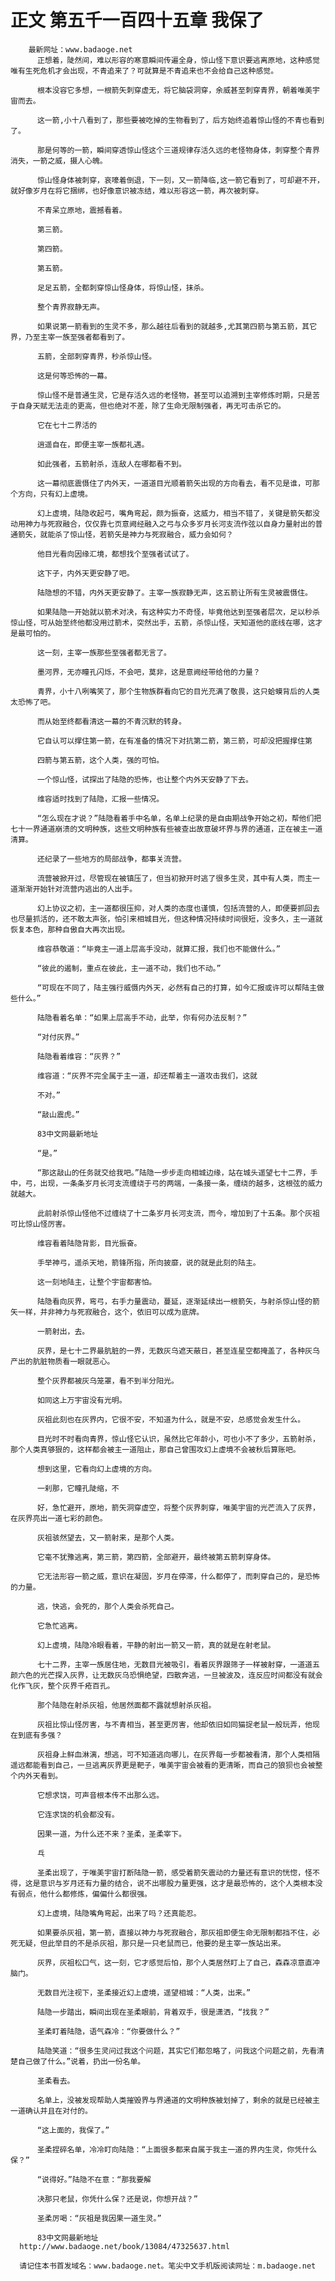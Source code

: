 # 正文 第五千一百四十五章 我保了
        最新网址：www.badaoge.net
          正想着，陡然间，难以形容的寒意瞬间传遍全身，惊山怪下意识要逃离原地，这种感觉唯有生死危机才会出现，不青追来了？可就算是不青追来也不会给自己这种感觉。
      
          根本没容它多想，一根箭矢刺穿虚无，将它脑袋洞穿，余威甚至刺穿青界，朝着唯美宇宙而去。
      
          这一箭,小十八看到了，那些要被吃掉的生物看到了，后方始终追着惊山怪的不青也看到了。
      
          那是何等的一箭，瞬间穿透惊山怪这个三道规律存活久远的老怪物身体，刺穿整个青界消失，一箭之威，摄人心魄。
      
          惊山怪身体被刺穿，哀嚎着倒退，下一刻，又一箭降临,这一箭它看到了，可却避不开，就好像岁月在将它捆绑，也好像意识被冻结，难以形容这一箭，再次被刺穿。
      
          不青呆立原地，震撼看着。
      
          第三箭。
      
          第四箭。
      
          第五箭。
      
          足足五箭，全都刺穿惊山怪身体，将惊山怪，抹杀。
      
          整个青界寂静无声。
      
          如果说第一箭看到的生灵不多，那么越往后看到的就越多,尤其第四箭与第五箭，其它界，乃至主宰一族至强者都看到了。
      
          五箭，全部刺穿青界，秒杀惊山怪。
      
          这是何等恐怖的一幕。
      
          惊山怪不是普通生灵，它是存活久远的老怪物，甚至可以追溯到主宰修炼时期，只是苦于自身天赋无法走的更高，但也绝对不差，除了生命无限制强者，再无可击杀它的。
      
          它在七十二界活的
      
          逍遥自在，即便主宰一族都礼遇。
      
          如此强者，五箭射杀，连敌人在哪都看不到。
      
          这一幕彻底震慑住了内外天，一道道目光顺着箭矢出现的方向看去，看不见是谁，可那个方向，只有幻上虚境。
      
          幻上虚境，陆隐收起弓，嘴角弯起，颇为振奋，这威力，相当不错了，关键是箭矢都没动用神力与死寂融合，仅仅靠七页意阙经融入之弓与众多岁月长河支流作弦以自身力量射出的普通箭矢，就能杀了惊山怪，若箭矢是神力与死寂融合，威力会如何？
      
          他目光看向因缘汇境，都想找个至强者试试了。
      
          这下子，内外天更安静了吧。
      
          陆隐想的不错，内外天更安静了。主宰一族寂静无声，这五箭让所有生灵被震慑住。
      
          如果陆隐一开始就以箭术对决，有这种实力不奇怪，毕竟他达到至强者层次，足以秒杀惊山怪，可从始至终他都没用过箭术，突然出手，五箭，杀惊山怪，天知道他的底线在哪，这才是最可怕的。
      
          这一刻，主宰一族那些至强者都无言了。
      
          墨河界，无亦瞳孔闪烁，不会吧，莫非，这是意阙经带给他的力量？
      
          青界，小十八咧嘴笑了，那个生物族群看向它的目光充满了敬畏，这只蛤蟆背后的人类太恐怖了吧。
      
          而从始至终都看清这一幕的不青沉默的转身。
      
          它自认可以撑住第一箭，在有准备的情况下对抗第二箭，第三箭，可却没把握撑住第
      
          四箭与第五箭，这个人类，强的可怕。
      
          一个惊山怪，试探出了陆隐的恐怖，也让整个内外天安静了下去。
      
          维容适时找到了陆隐，汇报一些情况。
      
          “怎么现在才说？”陆隐看着手中名单，名单上纪录的是自由期战争开始之初，帮他们把七十一界通道崩溃的文明种族，这些文明种族有些被查出故意破坏界与界的通道，正在被主一道清算。
      
          还纪录了一些地方的局部战争，都事关流营。
      
          流营被掀开过，尽管现在被镇压了，但当初掀开时逃了很多生灵，其中有人类，而主一道渐渐开始针对流营内逃出的人出手。
      
          幻上协议之初，主一道都很压抑，对人类的态度也谨慎，包括流营的人，即便要抓回去也尽量抓活的，还不敢太声张，怕引来相城目光，但这种情况持续时间很短，没多久，主一道就恢复本色，那种自傲自大再次出现。
      
          维容恭敬道：“毕竟主一道上层高手没动，就算汇报，我们也不能做什么。”
      
          “彼此的遏制，重点在彼此，主一道不动，我们也不动。”
      
          “可现在不同了，陆主强行威慑内外天，必然有自己的打算，如今汇报或许可以帮陆主做些什么。”
      
          陆隐看着名单：“如果上层高手不动，此举，你有何办法反制？”
      
          “对付灰界。”
      
          陆隐看着维容：“灰界？”
      
          维容道：“灰界不完全属于主一道，却还帮着主一道攻击我们，这就
      
          不对。”
      
          “敲山震虎。”
      
          83中文网最新地址
      
          “是。”
      
          “那这敲山的任务就交给我吧。”陆隐一步步走向相城边缘，站在城头遥望七十二界，手中，弓，出现，一条条岁月长河支流缠绕于弓的两端，一条接一条，缠绕的越多，这根弦的威力就越大。
      
          此前射杀惊山怪他不过缠绕了十二条岁月长河支流，而今，增加到了十五条。那个灰祖可比惊山怪厉害。
      
          维容看着陆隐背影，目光振奋。
      
          手举神弓，遥杀天地，箭锋所指，所向披靡，说的就是此刻的陆主。
      
          这一刻地陆主，让整个宇宙都害怕。
      
          陆隐看向灰界，弯弓，右手力量震动，蔓延，逐渐延续出一根箭矢，与射杀惊山怪的箭矢一样，并非神力与死寂融合，这个，依旧可以成为底牌。
      
          一箭射出，去。
      
          灰界，是七十二界最肮脏的一界，无数灰乌遮天蔽日，甚至连星空都掩盖了，各种灰乌产出的肮脏物质看一眼就恶心。
      
          整个灰界都被灰乌笼罩，看不到半分阳光。
      
          如同这上万宇宙没有光明。
      
          灰祖此刻也在灰界内，它很不安，不知道为什么，就是不安，总感觉会发生什么。
      
          目光时不时看向青界，惊山怪它认识，虽然比它年龄小，可也小不了多少，五箭射杀，那个人类真够狠的，这样都会被主一道阻止，那自己曾围攻幻上虚境不会被秋后算账吧。
      
          想到这里，它看向幻上虚境的方向。
      
          一刹那，它瞳孔陡缩，不
      
          好，急忙避开，原地，箭矢洞穿虚空，将整个灰界刺穿，唯美宇宙的光芒流入了灰界，在灰界亮出一道七彩的颜色。
      
          灰祖骇然望去，又一箭射来，是那个人类。
      
          它毫不犹豫逃离，第三箭，第四箭，全部避开，最终被第五箭刺穿身体。
      
          它无法形容一箭之威，意识在凝固，岁月在停滞，什么都停了，而刺穿自己的，是恐怖的力量。
      
          逃，快逃，会死的，那个人类会杀死自己。
      
          它急忙逃离。
      
          幻上虚境，陆隐冷眼看着，平静的射出一箭又一箭，真的就是在射老鼠。
      
          七十二界，主宰一族居住地，无数目光被吸引，看着灰界跟筛子一样被射穿，一道道五颜六色的光芒探入灰界，让无数灰乌恐惧绝望，四散奔逃，一旦被波及，连反应时间都没有就会化作飞灰，整个灰界千疮百孔。
      
          那个陆隐在射杀灰祖，他居然面都不露就想射杀灰祖。
      
          灰祖比惊山怪厉害，与不青相当，甚至更厉害，他却依旧如同猫捉老鼠一般玩弄，他现在到底有多强？
      
          灰祖身上鲜血淋漓，想逃，可不知道逃向哪儿，在灰界每一步都被看清，那个人类相隔遥远都能看到自己，一旦逃离灰界更是靶子，唯美宇宙会被看的更清晰，而自己的狼狈也会被整个内外天看到。
      
          它想求饶，可声音根本传不出那么远。
      
          它连求饶的机会都没有。
      
          因果一道，为什么还不来？圣柔，圣柔宰下。
      
          乓
      
          圣柔出现了，于唯美宇宙打断陆隐一箭，感受着箭矢震动的力量还有意识的恍惚，怪不得，这是意识与岁月还有力量的结合，说不出哪股力量更强，这才是最恐怖的，这个人类根本没有弱点，他什么都修炼，偏偏什么都很强。
      
          幻上虚境，陆隐嘴角弯起，出来了吗？还真能忍。
      
          如果要杀灰祖，第一箭，直接以神力与死寂融合，那灰祖即便生命无限制都挡不住，必死无疑，但此举目的不是杀灰祖，那只是一只老鼠而已，他要的是主宰一族站出来。
      
          灰界，灰祖松口气，这一刻，它才感觉后怕，那个人类居然盯上了自己，森森凉意直冲脑门。
      
          无数目光注视下，圣柔接近幻上虚境，遥望相城：“人类，出来。”
      
          陆隐一步踏出，瞬间出现在圣柔眼前，背着双手，很是潇洒，“找我？”
      
          圣柔盯着陆隐，语气森冷：“你要做什么？”
      
          陆隐笑道：“很多生灵问过我这个问题，其实它们都忽略了，问我这个问题之前，先看清楚自己做了什么。”说着，扔出一份名单。
      
          圣柔看去。
      
          名单上，没被发现帮助人类摧毁界与界通道的文明种族被划掉了，剩余的就是已经被主一道确认并且在对付的。
      
          “这上面的，我保了。”
      
          圣柔捏碎名单，冷冷盯向陆隐：“上面很多都来自属于我主一道的界内生灵，你凭什么保？”
      
          “说得好。”陆隐不在意：“那我要解
      
          决那只老鼠，你凭什么保？还是说，你想开战？”
      
          圣柔厉喝：“灰祖是我因果一道生灵。”
      
          83中文网最新地址
      http://www.badaoge.net/book/13084/47325637.html
      
      请记住本书首发域名：www.badaoge.net。笔尖中文手机版阅读网址：m.badaoge.net
